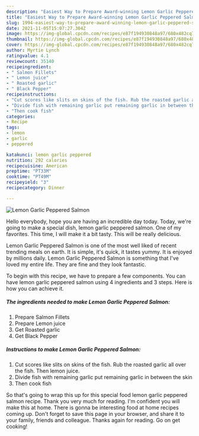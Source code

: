 ```yaml
---
description: "Easiest Way to Prepare Award-winning Lemon Garlic Peppered Salmon"
title: "Easiest Way to Prepare Award-winning Lemon Garlic Peppered Salmon"
slug: 1994-easiest-way-to-prepare-award-winning-lemon-garlic-peppered-salmon
date: 2021-11-05T15:07:27.304Z
image: https://img-global.cpcdn.com/recipes/e87f194930848a97/680x482cq70/lemon-garlic-peppered-salmon-recipe-main-photo.jpg
thumbnail: https://img-global.cpcdn.com/recipes/e87f194930848a97/680x482cq70/lemon-garlic-peppered-salmon-recipe-main-photo.jpg
cover: https://img-global.cpcdn.com/recipes/e87f194930848a97/680x482cq70/lemon-garlic-peppered-salmon-recipe-main-photo.jpg
author: Myrtie Lynch
ratingvalue: 4.1
reviewcount: 35140
recipeingredient:
- " Salmon Fillets"
- " Lemon juice"
- " Roasted garlic"
- " Black Pepper"
recipeinstructions:
- "Cut scores like slits on skins of the fish. Rub the roasted garlic all over the fish. Then lemon juice."
- "Divide fish with remaining garlic put remaining garlic in between the skin"
- "Then cook fish"
categories:
- Recipe
tags:
- lemon
- garlic
- peppered

katakunci: lemon garlic peppered 
nutrition: 292 calories
recipecuisine: American
preptime: "PT33M"
cooktime: "PT49M"
recipeyield: "3"
recipecategory: Dinner

---
```



![Lemon Garlic Peppered Salmon](https://img-global.cpcdn.com/recipes/e87f194930848a97/680x482cq70/lemon-garlic-peppered-salmon-recipe-main-photo.jpg)

Hello everybody, hope you are having an incredible day today. Today, we're going to make a special dish, lemon garlic peppered salmon. One of my favorites. This time, I will make it a bit tasty. This will be really delicious.

Lemon Garlic Peppered Salmon is one of the most well liked of recent trending meals on earth. It is simple, it's quick, it tastes yummy. It is enjoyed by millions daily. Lemon Garlic Peppered Salmon is something that I've loved my entire life. They are fine and they look fantastic.




To begin with this recipe, we have to prepare a few components. You can have lemon garlic peppered salmon using 4 ingredients and 3 steps. Here is how you can achieve it.

<!--inarticleads1-->

##### The ingredients needed to make Lemon Garlic Peppered Salmon:

1. Prepare  Salmon Fillets
1. Prepare  Lemon juice
1. Get  Roasted garlic
1. Get  Black Pepper




<!--inarticleads2-->

##### Instructions to make Lemon Garlic Peppered Salmon:

1. Cut scores like slits on skins of the fish. Rub the roasted garlic all over the fish. Then lemon juice.
1. Divide fish with remaining garlic put remaining garlic in between the skin
1. Then cook fish




So that's going to wrap this up for this special food lemon garlic peppered salmon recipe. Thank you very much for reading. I'm confident you will make this at home. There is gonna be interesting food at home recipes coming up. Don't forget to save this page in your browser, and share it to your family, friends and colleague. Thanks again for reading. Go on get cooking!

